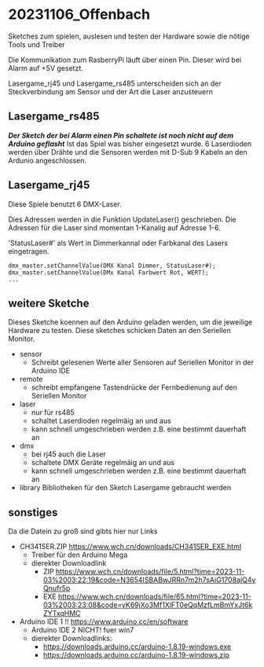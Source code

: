 # 20231106_Offenbach
Sketches zum spielen, auslesen und testen der Hardware sowie die nötige Tools und Treiber 

Die Kommunikation zum RasberryPi läuft über einen Pin. Dieser wird bei Alarm auf +5V gesetzt.

Lasergame_rj45 und Lasergame_rs485 unterscheiden sich an der Steckverbindung am Sensor und der Art die Laser anzusteuern

## Lasergame_rs485
_**Der Sketch der bei Alarm einen Pin schaltete ist noch nicht auf dem Arduino geflasht**_
Ist das Spiel was bisher eingesetzt wurde. 
6 Laserdioden werden über Drähte und die Sensoren werden mit D-Sub 9 Kabeln an den Ardunio angeschlossen. 

## Lasergame_rj45
Diese Spiele benutzt 6 DMX-Laser.

Dies Adressen werden in die Funktion UpdateLaser() geschrieben. 
Die Adressen für die Laser sind momentan 1-Kanalig auf Adresse 1-6. 

'StatusLaser#' als Wert in Dimmerkannal oder Farbkanal des Lasers eingetragen. 
```
dmx_master.setChannelValue(DMX Kanal Dimmer, StatusLaser#);
dmx_master.setChannelValue(DMx Kanal Farbwert Rot, WERT);
...
```

## weitere Sketche
Dieses Sketche koennen auf den Arduino geladen werden, um die jeweilige Hardware zu testen. Diese sketches schicken Daten an den Seriellen Monitor. 

- sensor
	- Schreibt gelesenen Werte aller Sensoren auf Seriellen Monitor in der Arduino IDE 
- remote
	- schreibt empfangene Tastendrücke der Fernbedienung auf den Seriellen Monitor
- laser
	- nur für rs485
	- schaltet Laserdioden regelmäig an und aus
	- kann schnell umgeschrieben werden z.B. eine bestimmt dauerhaft an
- dmx
	- bei rj45 auch die Laser
	- schaltete DMX Geräte regelmäig an und aus
	- kann schnell umgeschrieben werden z.B. eine bestimmt dauerhaft an
- library
	Bibliotheken für den Sketch Lasergame gebraucht werden


## sonstiges
Da die Datein zu groß sind gibts hier nur Links
- CH341SER.ZIP https://www.wch.cn/downloads/CH341SER_EXE.html
  - Treiber für den Arduino Mega
  - dierekter Downloadlink
	- ZIP https://www.wch.cn/downloads/file/5.html?time=2023-11-03%2003:22:19&code=N3654ISBABwJRRn7m2h7sAiG1708ajQ4yQnufr5p
	- EXE https://www.wch.cn/downloads/file/65.html?time=2023-11-03%2003:23:08&code=yK69jXo3Mf1XlFT0eQqMzfLmBmYxJt6kZYTxqHMC
- Arduino IDE 1 !! https://www.arduino.cc/en/software
  - Arduino IDE 2 NICHT! fuer win7
  - dierekter Downloadlinks:
	- https://downloads.arduino.cc/arduino-1.8.19-windows.exe
	- https://downloads.arduino.cc/arduino-1.8.19-windows.zip
